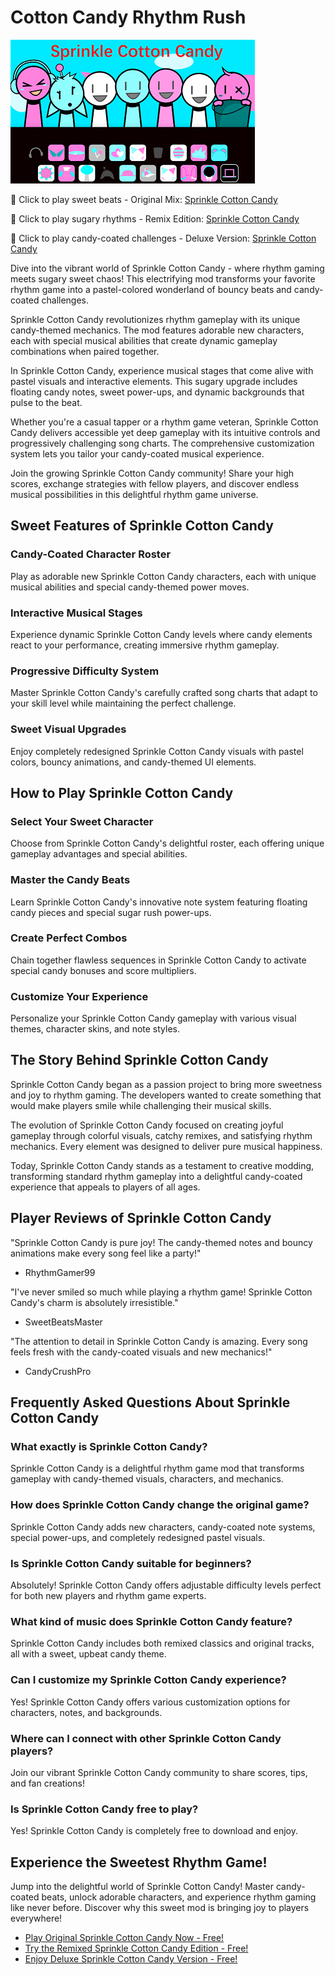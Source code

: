 # Cotton Candy Rhythm Rush

![Sprinkle Cotton Candy](https://raw.githubusercontent.com/sprunkiscrunkly/sprinkle-cotton-candy/refs/heads/main/sprinkle-cotton-candy.png "Sprinkle Cotton Candy")

🎵 Click to play sweet beats - Original Mix: [Sprinkle Cotton Candy](https://sprunksters.com/sprinkle-cotton-candy/ "Sprinkle Cotton Candy")

🎵 Click to play sugary rhythms - Remix Edition: [Sprinkle Cotton Candy](https://sprunkiscrunkly.com/sprinkle-cotton-candy/ "Sprinkle Cotton Candy")

🎵 Click to play candy-coated challenges - Deluxe Version: [Sprinkle Cotton Candy](https://sprunkipyramixed.com/sprinkle-cotton-candy/ "Sprinkle Cotton Candy")

Dive into the vibrant world of Sprinkle Cotton Candy - where rhythm gaming meets sugary sweet chaos! This electrifying mod transforms your favorite rhythm game into a pastel-colored wonderland of bouncy beats and candy-coated challenges.

Sprinkle Cotton Candy revolutionizes rhythm gameplay with its unique candy-themed mechanics. The mod features adorable new characters, each with special musical abilities that create dynamic gameplay combinations when paired together.

In Sprinkle Cotton Candy, experience musical stages that come alive with pastel visuals and interactive elements. This sugary upgrade includes floating candy notes, sweet power-ups, and dynamic backgrounds that pulse to the beat.

Whether you're a casual tapper or a rhythm game veteran, Sprinkle Cotton Candy delivers accessible yet deep gameplay with its intuitive controls and progressively challenging song charts. The comprehensive customization system lets you tailor your candy-coated musical experience.

Join the growing Sprinkle Cotton Candy community! Share your high scores, exchange strategies with fellow players, and discover endless musical possibilities in this delightful rhythm game universe.

## Sweet Features of Sprinkle Cotton Candy

### Candy-Coated Character Roster

Play as adorable new Sprinkle Cotton Candy characters, each with unique musical abilities and special candy-themed power moves.

### Interactive Musical Stages

Experience dynamic Sprinkle Cotton Candy levels where candy elements react to your performance, creating immersive rhythm gameplay.

### Progressive Difficulty System

Master Sprinkle Cotton Candy's carefully crafted song charts that adapt to your skill level while maintaining the perfect challenge.

### Sweet Visual Upgrades

Enjoy completely redesigned Sprinkle Cotton Candy visuals with pastel colors, bouncy animations, and candy-themed UI elements.

## How to Play Sprinkle Cotton Candy

### Select Your Sweet Character

Choose from Sprinkle Cotton Candy's delightful roster, each offering unique gameplay advantages and special abilities.

### Master the Candy Beats

Learn Sprinkle Cotton Candy's innovative note system featuring floating candy pieces and special sugar rush power-ups.

### Create Perfect Combos

Chain together flawless sequences in Sprinkle Cotton Candy to activate special candy bonuses and score multipliers.

### Customize Your Experience

Personalize your Sprinkle Cotton Candy gameplay with various visual themes, character skins, and note styles.

## The Story Behind Sprinkle Cotton Candy

Sprinkle Cotton Candy began as a passion project to bring more sweetness and joy to rhythm gaming. The developers wanted to create something that would make players smile while challenging their musical skills.

The evolution of Sprinkle Cotton Candy focused on creating joyful gameplay through colorful visuals, catchy remixes, and satisfying rhythm mechanics. Every element was designed to deliver pure musical happiness.

Today, Sprinkle Cotton Candy stands as a testament to creative modding, transforming standard rhythm gameplay into a delightful candy-coated experience that appeals to players of all ages.

## Player Reviews of Sprinkle Cotton Candy

"Sprinkle Cotton Candy is pure joy! The candy-themed notes and bouncy animations make every song feel like a party!"

- RhythmGamer99

"I've never smiled so much while playing a rhythm game! Sprinkle Cotton Candy's charm is absolutely irresistible."

- SweetBeatsMaster

"The attention to detail in Sprinkle Cotton Candy is amazing. Every song feels fresh with the candy-coated visuals and new mechanics!"

- CandyCrushPro

## Frequently Asked Questions About Sprinkle Cotton Candy

### What exactly is Sprinkle Cotton Candy?

Sprinkle Cotton Candy is a delightful rhythm game mod that transforms gameplay with candy-themed visuals, characters, and mechanics.

### How does Sprinkle Cotton Candy change the original game?

Sprinkle Cotton Candy adds new characters, candy-coated note systems, special power-ups, and completely redesigned pastel visuals.

### Is Sprinkle Cotton Candy suitable for beginners?

Absolutely! Sprinkle Cotton Candy offers adjustable difficulty levels perfect for both new players and rhythm game experts.

### What kind of music does Sprinkle Cotton Candy feature?

Sprinkle Cotton Candy includes both remixed classics and original tracks, all with a sweet, upbeat candy theme.

### Can I customize my Sprinkle Cotton Candy experience?

Yes! Sprinkle Cotton Candy offers various customization options for characters, notes, and backgrounds.

### Where can I connect with other Sprinkle Cotton Candy players?

Join our vibrant Sprinkle Cotton Candy community to share scores, tips, and fan creations!

### Is Sprinkle Cotton Candy free to play?

Yes! Sprinkle Cotton Candy is completely free to download and enjoy.

## Experience the Sweetest Rhythm Game!

Jump into the delightful world of Sprinkle Cotton Candy! Master candy-coated beats, unlock adorable characters, and experience rhythm gaming like never before. Discover why this sweet mod is bringing joy to players everywhere!

- [Play Original Sprinkle Cotton Candy Now - Free!](https://sprunksters.com/sprinkle-cotton-candy/)
- [Try the Remixed Sprinkle Cotton Candy Edition - Free!](https://sprunkiscrunkly.com/sprinkle-cotton-candy/)
- [Enjoy Deluxe Sprinkle Cotton Candy Version - Free!](https://sprunkipyramixed.com/sprinkle-cotton-candy/)
